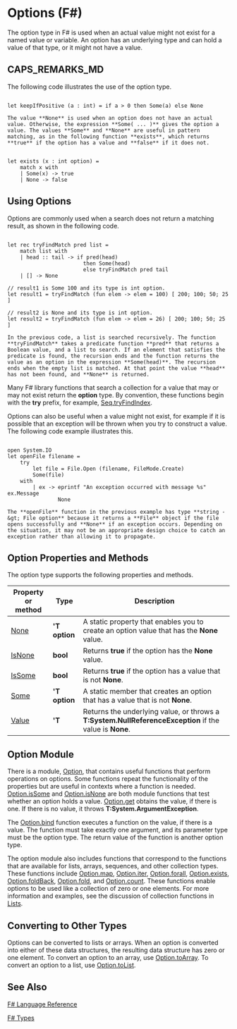 # Options (F#)

The option type in F# is used when an actual value might not exist for a named value or variable. An option has an underlying type and can hold a value of that type, or it might not have a value.


## CAPS_REMARKS_MD
The following code illustrates the use of the option type.

```

let keepIfPositive (a : int) = if a > 0 then Some(a) else None
```

    The value **None** is used when an option does not have an actual value. Otherwise, the expression **Some( ... )** gives the option a value. The values **Some** and **None** are useful in pattern matching, as in the following function **exists**, which returns **true** if the option has a value and **false** if it does not.

```

let exists (x : int option) = 
    match x with
    | Some(x) -> true
    | None -> false
```

    
## Using Options
Options are commonly used when a search does not return a matching result, as shown in the following code.

```

let rec tryFindMatch pred list =
    match list with
    | head :: tail -> if pred(head)
                        then Some(head)
                        else tryFindMatch pred tail
    | [] -> None

// result1 is Some 100 and its type is int option.
let result1 = tryFindMatch (fun elem -> elem = 100) [ 200; 100; 50; 25 ] 

// result2 is None and its type is int option.
let result2 = tryFindMatch (fun elem -> elem = 26) [ 200; 100; 50; 25 ]
```

    In the previous code, a list is searched recursively. The function **tryFindMatch** takes a predicate function **pred** that returns a Boolean value, and a list to search. If an element that satisfies the predicate is found, the recursion ends and the function returns the value as an option in the expression **Some(head)**. The recursion ends when the empty list is matched. At that point the value **head** has not been found, and **None** is returned.

Many F# library functions that search a collection for a value that may or may not exist return the **option** type. By convention, these functions begin with the **try** prefix, for example, [Seq.tryFindIndex](http://msdn.microsoft.com/en-us/library/c357b221-edf6-4f68-bf40-82a3156d945a).

Options can also be useful when a value might not exist, for example if it is possible that an exception will be thrown when you try to construct a value. The following code example illustrates this.

```

open System.IO
let openFile filename =
    try
        let file = File.Open (filename, FileMode.Create)
        Some(file)
    with
        | ex -> eprintf "An exception occurred with message %s" ex.Message
                None    
```

    The **openFile** function in the previous example has type **string -&gt; File option** because it returns a **File** object if the file opens successfully and **None** if an exception occurs. Depending on the situation, it may not be an appropriate design choice to catch an exception rather than allowing it to propagate.


## Option Properties and Methods
The option type supports the following properties and methods.



|Property or method|Type|Description|
|------------------|----|-----------|
|[None](http://msdn.microsoft.com/en-us/library/83ef260a-aa33-4e6f-aee6-b9bf0a461476)|**'T option**|A static property that enables you to create an option value that has the **None** value.|
|[IsNone](http://msdn.microsoft.com/en-us/library/f08532ca-1716-4f60-ae59-8ef6256df234)|**bool**|Returns **true** if the option has the **None** value.|
|[IsSome](http://msdn.microsoft.com/en-us/library/c5088d51-c5d7-425f-a77f-12c379bb356f)|**bool**|Returns **true** if the option has a value that is not **None**.|
|[Some](http://msdn.microsoft.com/en-us/library/12f048d2-e293-4596-accb-de036ecd63fc)|**'T option**|A static member that creates an option that has a value that is not **None**.|
|[Value](http://msdn.microsoft.com/en-us/library/c79f68e8-11fd-45b1-a053-e8fc38b56df7)|**'T**|Returns the underlying value, or throws a **T:System.NullReferenceException** if the value is **None**.|

## Option Module
There is a module, [Option](http://msdn.microsoft.com/en-us/library/e615e4d3-bbbb-49ba-addc-6061ea2e2f4c), that contains useful functions that perform operations on options. Some functions repeat the functionality of the properties but are useful in contexts where a function is needed. [Option.isSome](http://msdn.microsoft.com/en-us/library/41ad0857-5672-4326-84b5-c33dc43dcf79) and [Option.isNone](http://msdn.microsoft.com/en-us/library/73db6a53-15e7-40a6-94f9-a0049e5f4819) are both module functions that test whether an option holds a value. [Option.get](http://msdn.microsoft.com/en-us/library/803e9fcb-6edd-4910-808c-25f08cbc55ea) obtains the value, if there is one. If there is no value, it throws **T:System.ArgumentException**.

The [Option.bind](http://msdn.microsoft.com/en-us/library/c3406192-24ac-49b5-bc3b-8f805187f1c0) function executes a function on the value, if there is a value. The function must take exactly one argument, and its parameter type must be the option type. The return value of the function is another option type.

The option module also includes functions that correspond to the functions that are available for lists, arrays, sequences, and other collection types. These functions include [Option.map](http://msdn.microsoft.com/en-us/library/91a20385-7e73-40c2-9adc-635e86d6a622), [Option.iter](http://msdn.microsoft.com/en-us/library/83389eef-3dff-4074-b4cc-f69581c25191), [Option.forall](http://msdn.microsoft.com/en-us/library/ba884586-5eae-49c5-9e36-05481c1c3428), [Option.exists](http://msdn.microsoft.com/en-us/library/a606d2d4-fddc-4eab-ab37-c6138fb7ad99), [Option.foldBack](http://msdn.microsoft.com/en-us/library/a882fbaf-c019-46f0-b4f5-b8c2b8b90ffb), [Option.fold](http://msdn.microsoft.com/en-us/library/af896794-3d53-406c-9411-316cd5c33ad8), and [Option.count](http://msdn.microsoft.com/en-us/library/2dac83a9-684e-4d0f-b50e-ff722a8bb876). These functions enable options to be used like a collection of zero or one elements. For more information and examples, see the discussion of collection functions in [Lists](http://msdn.microsoft.com/en-us/library/83102799-f251-42e1-93ef-64232e8c5b1d).


## Converting to Other Types
Options can be converted to lists or arrays. When an option is converted into either of these data structures, the resulting data structure has zero or one element. To convert an option to an array, use [Option.toArray](http://msdn.microsoft.com/en-us/library/c8044873-ba17-4b52-8231-eb1a28318c64). To convert an option to a list, use [Option.toList](http://msdn.microsoft.com/en-us/library/5f1af295-9fa9-40ad-b4a1-3578d94d44e1).


## See Also
[F&#35; Language Reference](F%23+Language+Reference.md)

[F&#35; Types](F%23+Types.md)

